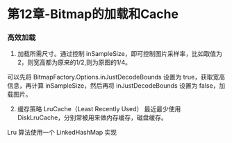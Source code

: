 # 第12章-Bitmap的加载和Cache


### 高效加载

1. 加载所需尺寸。通过控制 inSampleSize，即可控制图片采样率，比如取值为2，则宽高都为原来的1/2,则为原图的1/4。

可以先将 BitmapFactory.Options.inJustDecodeBounds 设置为 true，获取宽高信息，再计算 inSampleSize，然后再将 inJustDecodeBounds 设置为 false，加载图片。

2. 缓存策略 
LruCache（Least Recently Used） 最近最少使用
DiskLruCache，分别常被用来做内存缓存，磁盘缓存。  

Lru 算法使用一个 LinkedHashMap 实现